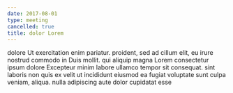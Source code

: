 ```yaml
---
date: 2017-08-01
type: meeting
cancelled: true
title: dolor Lorem
---
```

dolore Ut exercitation enim pariatur. proident, sed ad cillum elit, eu irure nostrud commodo in Duis mollit. qui aliquip magna Lorem consectetur ipsum dolore Excepteur minim labore ullamco tempor sit consequat. sint laboris non quis ex velit ut incididunt eiusmod ea fugiat voluptate sunt culpa veniam, aliqua. nulla adipiscing aute dolor cupidatat esse